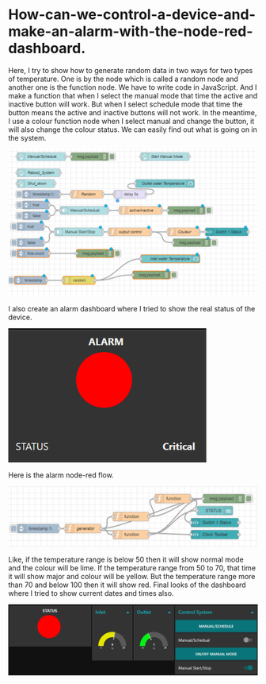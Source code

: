 # How-can-we-control-a-device-and-make-an-alarm-with-the-node-red-dashboard.
Here, I try to show how to generate random data in two ways for two types of temperature. One is by the node which is called a random node and another one is the function node. We have to write code in JavaScript.
And I make a function that when I select the manual mode that time the active and inactive button will work. But when I select schedule mode that time the button means the active and inactive buttons will not work. 
In the meantime, I use a colour function node when I select manual and change the button, it will also change the colour status. We can easily find out what is going on in the system.


<img src= "Node-red Chiller_Machine control flow.png" width=800> 

 
I also create an alarm dashboard where I tried to show the real status of the device.


![](Alarm.png)

Here is the alarm node-red flow.

<img src= "Node-red flow for Alarm.png" width=800> 


Like, if the temperature range is below 50 then it will show normal mode and the colour will be lime. If the temperature range from 50 to 70, that time it will show major and colour will be yellow. But the temperature range more than 70 and below 100 then it will show red. 
Final looks of the dashboard where I tried to show current dates and times also.


<img src= "Chiller_Machine control by dashboard.png" width=800> 
